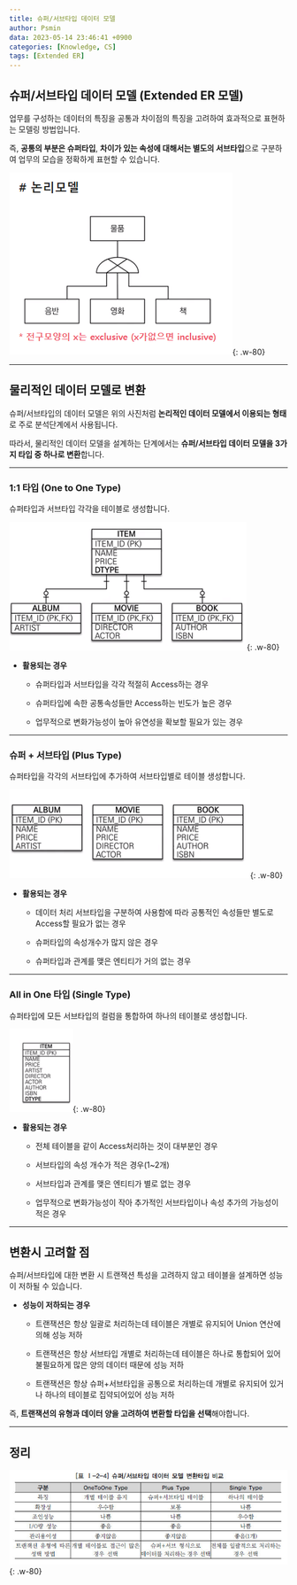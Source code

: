 ```yaml
---
title: 슈퍼/서브타입 데이터 모델
author: Psmin
data: 2023-05-14 23:46:41 +0900
categories: [Knowledge, CS]
tags: [Extended ER]
---
```


## 슈퍼/서브타입 데이터 모델 (Extended ER 모델)

업무를 구성하는 데이터의 특징을 공통과 차이점의 특징을 고려하여 효과적으로 표현하는 모델링 방법입니다.

즉, **공통의 부분은 슈퍼타입**, **차이가 있는 속성에 대해서는 별도의 서브타입**으로 구분하여 업무의 모습을 정확하게 표현할 수 있습니다.

![extended-er](/assets/img/extended-er.png){: .w-80}

---

## 물리적인 데이터 모델로 변환

슈퍼/서브타입의 데이터 모델은 위의 사진처럼 **논리적인 데이터 모델에서 이용되는 형태**로 주로 분석단계에서 사용됩니다.

따라서, 물리적인 데이터 모델을 설계하는 단계에서는 **슈퍼/서브타입 데이터 모델을 3가지 타입 중 하나로 변환**합니다.

---

### 1:1 타입 (One to One Type)

슈퍼타입과 서브타입 각각을 테이블로 생성합니다.

![identity](/assets/img/identity.png){: .w-80}

- **활용되는 경우**

  - 슈퍼타입과 서브타입을 각각 적절히 Access하는 경우

  - 슈퍼타입에 속한 공통속성들만 Access하는 빈도가 높은 경우

  - 업무적으로 변화가능성이 높아 유연성을 확보할 필요가 있는 경우

---

### 슈퍼 + 서브타입 (Plus Type)

슈퍼타입을 각각의 서브타입에 추가하여 서브타입별로 테이블 생성합니다.

![rolldown](/assets/img/rolldown.png){: .w-80}

- **활용되는 경우**

  - 데이터 처리 서브타입을 구분하여 사용함에 따라 공통적인 속성들만 별도로 Access할 필요가 없는 경우

  - 슈퍼타입의 속성개수가 많지 않은 경우

  - 슈퍼타입과 관계를 맺은 엔티티가 거의 없는 경우

---

### All in One 타입 (Single Type)

슈퍼타입에 모든 서브타입의 컬럼을 통합하여 하나의 테이블로 생성합니다.

![rollup](/assets/img/rollup.png){: .w-80}

- **활용되는 경우**

  - 전체 테이블을 같이 Access처리하는 것이 대부분인 경우

  - 서브타입의 속성 개수가 적은 경우(1~2개)

  - 서브타입과 관계를 맺은 엔티티가 별로 없는 경우

  - 업무적으로 변화가능성이 작아 추가적인 서브타입이나 속성 추가의 가능성이 적은 경우

---

## 변환시 고려할 점

슈퍼/서브타입에 대한 변환 시 트랜잭션 특성을 고려하지 않고 테이블을 설계하면 성능이 저하될 수 있습니다.

- **성능이 저하되는 경우**

  - 트랜잭션은 항상 일괄로 처리하는데 테이블은 개별로 유지되어 Union 연산에 의해 성능 저하

  - 트랜잭션은 항상 서브타입 개별로 처리하는데 테이블은 하나로 통합되어 있어 불필요하게 많은 양의 데이터 때문에 성능 저하

  - 트랜잭션은 항상 슈퍼+서브타입을 공통으로 처리하는데 개별로 유지되어 있거나 하나의 테이블로 집약되어있어 성능 저하

즉, **트랜잭션의 유형과 데이터 양을 고려하여 변환할 타입을 선택**해야합니다.

---

## 정리

![super-sub](/assets/img/super-sub.jpg){: .w-80}
